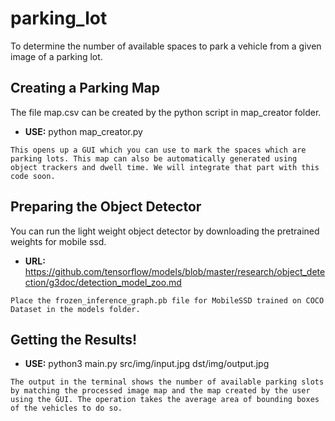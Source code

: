 # parking_lot
To determine the number of available spaces to park a vehicle from a given image of a parking lot.

## Creating a Parking Map
The file map.csv can be created by the python script in map_creator folder. 
* **USE:** python map_creator.py
```
This opens up a GUI which you can use to mark the spaces which are parking lots. This map can also be automatically generated using object trackers and dwell time. We will integrate that part with this code soon.
```

## Preparing the Object Detector
You can run the light weight object detector by downloading the pretrained weights for mobile ssd. 
* **URL:** https://github.com/tensorflow/models/blob/master/research/object_detection/g3doc/detection_model_zoo.md

```
Place the frozen_inference_graph.pb file for MobileSSD trained on COCO Dataset in the models folder.
```

## Getting the Results!
* **USE:** python3 main.py src/img/input.jpg dst/img/output.jpg
```
The output in the terminal shows the number of available parking slots by matching the processed image map and the map created by the user using the GUI. The operation takes the average area of bounding boxes of the vehicles to do so. 
```
